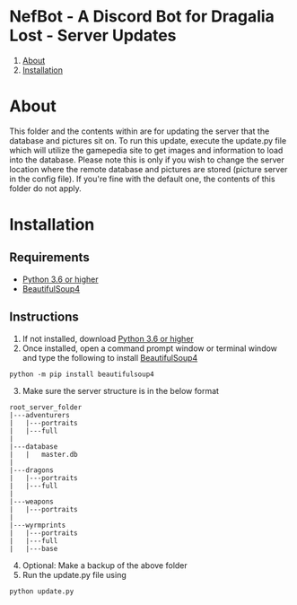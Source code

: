 # NefBot - A Discord Bot for Dragalia Lost - Server Updates
1. [About](#about)
2. [Installation](#installation)
# About
This folder and the contents within are for updating the server that the database and pictures sit on. To run this update, execute the update.py file which will utilize the gamepedia site to get images and information to load into the database. Please note this is only if you wish to change the server location where the remote database and pictures are stored (picture server in the config file). If you're fine with the default one, the contents of this folder do not apply.


# Installation
## Requirements
- [Python 3.6 or higher](https://www.python.org/)
- [BeautifulSoup4](https://www.crummy.com/software/BeautifulSoup/)

## Instructions 
1. If not installed, download [Python 3.6 or higher](https://www.python.org) 
2. Once installed, open a command prompt window or terminal window and type the following to install [BeautifulSoup4](https://www.crummy.com/software/BeautifulSoup/) 
```
python -m pip install beautifulsoup4
```
3. Make sure the server structure is in the below format
```
root_server_folder
|---adventurers
|   |---portraits
|   |---full
|
|---database
|   |   master.db
|
|---dragons
|   |---portraits
|   |---full
|
|---weapons
|   |---portraits
|
|---wyrmprints
|   |---portraits
|   |---full
|   |---base
```
4. Optional: Make a backup of the above folder
5. Run the update.py file using 
```
python update.py
```